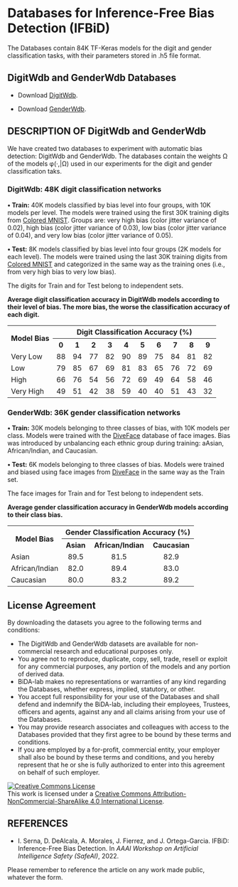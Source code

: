 # 

# Databases for Inference-Free Bias Detection (IFBiD)
The Databases contain 84K TF-Keras models for the digit and gender classification tasks, with their parameters stored in .h5 file format.

## DigitWdb and GenderWdb Databases

+ Download [DigitWdb](http://atvs.ii.uam.es/atvs/intranet/free_DB/beCAPTCHA).

+ Download [GenderWdb](http://atvs.ii.uam.es/atvs/intranet/free_DB/beCAPTCHA).

## DESCRIPTION OF DigitWdb and GenderWdb
We have created two databases to experiment with automatic bias detection: DigitWdb and GenderWdb. The databases contain the weights Ω of the models φ(·,|Ω) used
in our experiments for the digit and gender classification taks. 

### DigitWdb: 48K digit classification networks

**• Train:** 40K models classified by bias level into four groups, with 10K models per level. The models were trained using the first 30K training digits from [Colored MNIST](https://github.com/feidfoe/learning-not-to-learn). Groups are: very high bias (color jitter variance of 0.02), high bias (color jitter variance of 0.03), low bias (color jitter variance of 0.04), and very low bias (color jitter variance of 0.05).

**• Test:** 8K models classified by bias level into four groups (2K models for each level). The models were trained using the last 30K training digits from [Colored MNIST](https://github.com/feidfoe/learning-not-to-learn) and categorized in the same way as the training ones (i.e., from very high bias to very low bias).

The digits for Train and for Test belong to independent sets.

**Average digit classification accuracy in DigitWdb models according to their level of bias. The more bias, the worse the classification accuracy of each digit.**
<table>
  <tr align="center">
    <th rowspan="2">Model Bias</th>
    <th colspan="10">Digit Classification Accuracy (%)</th>
  </tr>
   <tr align="center">
    <th>0<th>1<th>2<th>3<th>4<th>5<th>6<th>7<th>8<th>9
  </tr>
  <tr align="center"><td align="left">Very Low	 <td>	88  <td> 94 <td> 77 <td> 82 <td> 90 <td> 89 <td> 75 <td> 84 <td> 81 <td> 82 </tr>
  <tr align="center"><td align="left">Low	      <td>	79  <td>  85  <td>  67  <td>  69  <td>  81  <td>  83  <td>  65  <td>  76  <td>  72  <td>  69 </tr>
  <tr align="center"><td align="left">High	     <td>	66  <td>  76  <td>  54  <td>  56  <td>  72  <td>  69  <td>  49  <td>  64  <td>  58  <td>  46	</tr>
  <tr align="center"><td align="left">Very High	<td>	49  <td>  51  <td>  42  <td>  38  <td>  59  <td>  40  <td>  40  <td>  51  <td>  43  <td>  32 </tr>
</table>


### GenderWdb: 36K gender classification networks

**• Train:** 30K models belonging to three classes of bias, with 10K models per class. Models were trained with the [DiveFace](https://github.com/BiDAlab/DiveFace) database of face images. Bias was introduced by unbalancing each ethnic group during training: aAsian, African/Indian, and Caucasian.

**• Test:** 6K models belonging to three classes of bias. Models were trained and biased using face images from [DiveFace](https://github.com/BiDAlab/DiveFace) in the same way as the Train set.

The face images for Train and for Test belong to independent sets.

**Average gender classification accuracy in GenderWdb models according to their class bias.**
<table>
  <tr align="center">
    <th rowspan="2">Model Bias</th>
    <th colspan="10">Gender Classification Accuracy (%)</th>
  </tr>
   <tr align="center">
    <th>Asian<th>African/Indian<th>Caucasian
  </tr>
  <tr align="center"><td align="left">Asian	 <td>	89.5  <td> 81.5 <td> 82.9 </tr>
  <tr align="center"><td align="left">African/Indian	      <td>	82.0  <td>  89.4  <td>  83.0  </tr>
  <tr align="center"><td align="left">Caucasian	     <td>	80.0  <td>  83.2  <td>  89.2  </tr>
</table>

<!-- ![](https://github.com/BiDAlab/BeCAPTCHA-Mouse/blob/master/Fig5.png) -->

## License Agreement
By downloading the datasets you agree to the following terms and conditions:

+ The DigitWdb and GenderWdb datasets are available for non-commercial research and educational purposes only.
+ You agree not to reproduce, duplicate, copy, sell, trade, resell or exploit for any commercial purposes, any portion of the models and any portion of derived data.
+ BiDA-lab makes no representations or warranties of any kind regarding the Databases, whether express, implied, statutory, or other.
+ You accept full responsibility for your use of the Databases and shall defend and indemnify the BiDA-lab, including their employees, Trustees, officers and agents, against any and all claims arising from your use of the Databases.
+ You may provide research associates and colleagues with access to the Databases provided that they first agree to be bound by these terms and conditions.
+ If you are employed by a for-profit, commercial entity, your employer shall also be bound by these terms and conditions, and you hereby represent that he or she is fully authorized to enter into this agreement on behalf of such employer.

<a rel="license" href="http://creativecommons.org/licenses/by-nc-sa/4.0/"><img alt="Creative Commons License" style="border-width:0" src="https://i.creativecommons.org/l/by-nc-sa/4.0/88x31.png" /></a><br />This work is licensed under a <a rel="license" href="http://creativecommons.org/licenses/by-nc-sa/4.0/">Creative Commons Attribution-NonCommercial-ShareAlike 4.0 International License</a>.

## REFERENCES

+ I. Serna, D. DeAlcala, A. Morales, J. Fierrez, and J. Ortega-Garcia. IFBiD: Inference-Free Bias Detection. In *AAAI Workshop on Artificial Intelligence Safety (SafeAI)*, 2022.

Please remember to reference the article on any work made public, whatever the form.
